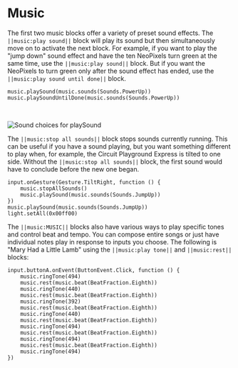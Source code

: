 # Music

The first two music blocks offer a variety of preset sound effects. The ``||music:play sound||`` block will play its sound but then simultaneously move on to activate the next block. For example, if you want to play the "jump down" sound effect and have the ten NeoPixels turn green at the same time, use the ``||music:play sound||`` block. But if you want the NeoPixels to turn green only after the sound effect has ended, use the ``||music:play sound until done||`` block.

```cards
music.playSound(music.sounds(Sounds.PowerUp))
music.playSoundUntilDone(music.sounds(Sounds.PowerUp))
```
<br/>

![Sound choices for playSound](/static/courses/maker/general/coding/play-sound-menu.png)

The ``||music:stop all sounds||`` block stops sounds currently running. This can be useful if you have a sound playing, but you want something different to play when, for example, the Circuit Playground Express is tilted to one side. Without the ``||music:stop all sounds||`` block, the first sound would have to conclude before the new one began.

```blocks
input.onGesture(Gesture.TiltRight, function () {
    music.stopAllSounds()
    music.playSound(music.sounds(Sounds.JumpUp))
})
music.playSound(music.sounds(Sounds.JumpUp))
light.setAll(0x00ff00)
```

The ``||music:MUSIC||`` blocks also have various ways to play specific tones and control beat and tempo. You can compose entire songs or just have individual notes play in response to inputs you choose. The following is "Mary Had a Little Lamb" using the ``||music:play tone||`` and ``||music:rest||`` blocks:

```blocks
input.buttonA.onEvent(ButtonEvent.Click, function () {
    music.ringTone(494)
    music.rest(music.beat(BeatFraction.Eighth))
    music.ringTone(440)
    music.rest(music.beat(BeatFraction.Eighth))
    music.ringTone(392)
    music.rest(music.beat(BeatFraction.Eighth))
    music.ringTone(440)
    music.rest(music.beat(BeatFraction.Eighth))
    music.ringTone(494)
    music.rest(music.beat(BeatFraction.Eighth))
    music.ringTone(494)
    music.rest(music.beat(BeatFraction.Eighth))
    music.ringTone(494)
})
```
